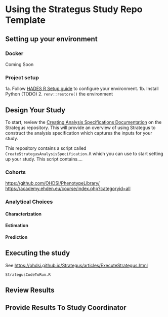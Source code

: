 Using the Strategus Study Repo Template
=================

## Setting up your environment

### Docker

Coming Soon

### Project setup

1a. Follow [HADES R Setup guide](https://ohdsi.github.io/Hades/rSetup.html) to configure your environment. 
1b. Install Python (TODO)
2. `renv::restore()` the environment

## Design Your Study

To start, review the [Creating Analysis Specifications Documentation](https://ohdsi.github.io/Strategus/articles/CreatingAnalysisSpecification.html) 
on the Strategus repository. This will provide an overview of using Strategus to 
construct the analysis specification which captures the inputs for your study.

This repository contains a script called `CreateStrategusAnalysisSpecification.R` which
you can use to start setting up your study. This script contains...<TODO>.

### Cohorts

<TODO>

https://github.com/OHDSI/PhenotypeLibrary/
https://academy.ehden.eu/course/index.php?categoryid=all



### Analytical Choices

<TODO>

#### Characterization

<TODO>

#### Estimation

<TODO>

#### Prediction

<TODO>

## Executing the study

<TODO>

See https://ohdsi.github.io/Strategus/articles/ExecuteStrategus.html

`StrategusCodeToRun.R`

## Review Results

<TODO>

## Provide Results To Study Coordinator

<TODO>


